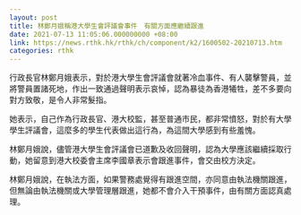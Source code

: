 ```yaml
---
layout: post
title: 林鄭月娥稱港大學生會評議會事件　有關方面應繼續跟進
date: 2021-07-13 11:05:06.000000000 +08:00
link: https://news.rthk.hk/rthk/ch/component/k2/1600502-20210713.htm
categories: rthk
---
```


行政長官林鄭月娥表示，對於港大學生會評議會就著冷血事件、有人襲擊警員，並將警員置諸死地，作出一致通過聲明表示哀悼，認為暴徒為香港犧牲，差不多要向對方致敬，是令人非常髮指。

她表示，自己作為行政長官、港大校監，甚至普通市民，都非常憤怒，對於有大學學生評議會，這麼多的學生代表做出這行為，為這間大學感到有些羞愧。

林鄭月娥說，儘管港大學生會評議會已道歉及收回聲明，認為大學應該繼續採取行動，她留意到港大校委會主席李國章表示會跟進事件，會交由校方決定。

林鄭月娥說，在執法方面，如果警務處覺得有跟進空間，亦同意由執法機關跟進，但無論由執法機關或大學管理層跟進，她都不會介入干預事件，由有關方面認真處理。
